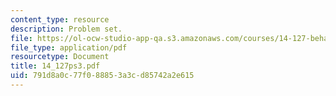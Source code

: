 ```yaml
---
content_type: resource
description: Problem set.
file: https://ol-ocw-studio-app-qa.s3.amazonaws.com/courses/14-127-behavioral-economics-and-finance-spring-2004/791d8a0c77f088853a3cd85742a2e615_14_127ps3.pdf
file_type: application/pdf
resourcetype: Document
title: 14_127ps3.pdf
uid: 791d8a0c-77f0-8885-3a3c-d85742a2e615
---
```

